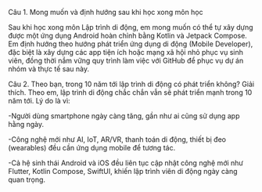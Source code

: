 Câu 1. Mong muốn và định hướng sau khi học xong môn học

Sau khi học xong môn Lập trình di động, em mong muốn có thể tự xây dựng được một ứng dụng Android hoàn chỉnh bằng Kotlin và Jetpack Compose.
Em định hướng theo hướng phát triển ứng dụng di động (Mobile Developer), đặc biệt là xây dựng các app tiện ích hoặc mạng xã hội nhỏ phục vụ sinh viên, đồng thời nắm vững quy trình làm việc với GitHub để phục vụ dự án nhóm và thực tế sau này.

Câu 2. Theo bạn, trong 10 năm tới lập trình di động có phát triển không? Giải thích.
Theo em, lập trình di động chắc chắn vẫn sẽ phát triển mạnh trong 10 năm tới.
Lý do là vì:

-Người dùng smartphone ngày càng tăng, gần như ai cũng sử dụng app hằng ngày.

-Công nghệ mới như AI, IoT, AR/VR, thanh toán di động, thiết bị đeo (wearables) đều cần ứng dụng mobile để tương tác.


-Cả hệ sinh thái Android và iOS đều liên tục cập nhật công nghệ mới như Flutter, Kotlin Compose, SwiftUI, khiến lập trình viên di động ngày càng quan trọng.
